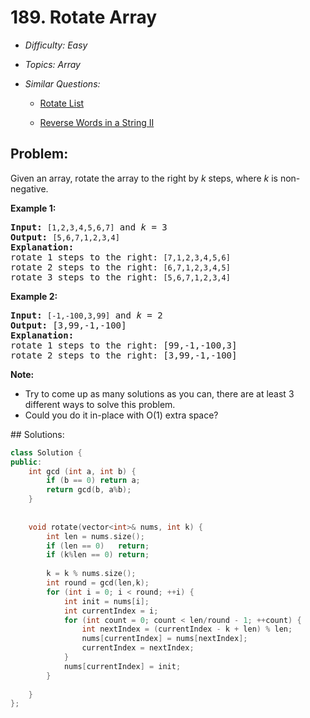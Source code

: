 # 189. Rotate Array

* *Difficulty: Easy*

* *Topics: Array*

* *Similar Questions:*

  * [Rotate List](./tests/rotate-array.md)

  * [Reverse Words in a String II](./tests/rotate-array.md)

## Problem:

<p>Given an array, rotate the array to the right by <em>k</em> steps, where&nbsp;<em>k</em>&nbsp;is non-negative.</p>

<p><strong>Example 1:</strong></p>

<pre>
<strong>Input:</strong> <code>[1,2,3,4,5,6,7]</code> and <em>k</em> = 3
<strong>Output:</strong> <code>[5,6,7,1,2,3,4]</code>
<strong>Explanation:</strong>
rotate 1 steps to the right: <code>[7,1,2,3,4,5,6]</code>
rotate 2 steps to the right: <code>[6,7,1,2,3,4,5]
</code>rotate 3 steps to the right: <code>[5,6,7,1,2,3,4]</code>
</pre>

<p><strong>Example 2:</strong></p>

<pre>
<strong>Input:</strong> <code>[-1,-100,3,99]</code> and <em>k</em> = 2
<strong>Output:</strong> [3,99,-1,-100]
<strong>Explanation:</strong> 
rotate 1 steps to the right: [99,-1,-100,3]
rotate 2 steps to the right: [3,99,-1,-100]
</pre>

<p><strong>Note:</strong></p>

<ul>
	<li>Try to come up as many solutions as you can, there are at least 3 different ways to solve this problem.</li>
	<li>Could you do it in-place with O(1) extra space?</li>
</ul>
## Solutions:

```c++
class Solution {
public:
    int gcd (int a, int b) {
        if (b == 0) return a;
        return gcd(b, a%b);
    }
    
    
    void rotate(vector<int>& nums, int k) {
        int len = nums.size();
        if (len == 0)   return;
        if (k%len == 0) return;
        
        k = k % nums.size();
        int round = gcd(len,k);
        for (int i = 0; i < round; ++i) {
            int init = nums[i];
            int currentIndex = i;
            for (int count = 0; count < len/round - 1; ++count) {
                int nextIndex = (currentIndex - k + len) % len;
                nums[currentIndex] = nums[nextIndex];
                currentIndex = nextIndex;
            }
            nums[currentIndex] = init;
        }
        
    }
};
```
